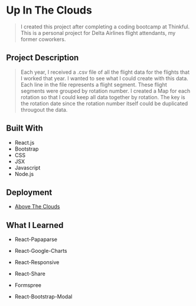 # Up In The Clouds

> I created this project after completing a coding bootcamp at Thinkful. This is a personal project for Delta Airlines flight attendants, my former coworkers.

## Project Description

> Each year, I received a .csv file of all the flight data for the flights that I worked that year. I wanted to see what I could create with this data.
> Each line in the file represents a flight segment. These flight segments were grouped by rotation number. I created a Map for each rotation so that I could keep all data together by rotation. The key is the rotation date since the rotation number itself could be duplicated througout the data.

## Built With

- React.js
- Bootstrap
- CSS
- JSX
- Javascript
- Node.js

## Deployment

- [Above The Clouds](https://above-the-clouds.vercel.app/)

## What I Learned

- React-Papaparse

- React-Google-Charts

- React-Responsive

- React-Share

- Formspree

- React-Bootstrap-Modal
